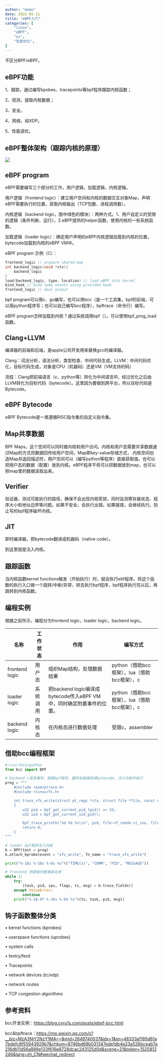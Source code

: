 ```yaml
---
author: "momo"
date: 2022-05-11
title: "eBPF入门"
categories: [
    "linux",
    "eBPF",
    "os",
    "性能优化",
]
---
```


不区分BPF/eBPF。

## eBPF功能

1、跟踪，通过编写kpobes、tracepoints等bpf程序跟踪内核函数；

2、观测，提取内核数据；

3、安全。

4、网络，如XDP。

5、性能调优。

## eBPF整体架构（跟踪内核的原理）

![](https://halfbit.oss-cn-hangzhou.aliyuncs.com/ebpf_framework.png)

## eBPF program

eBPF需要编写三个部分的⼯作，⽤户逻辑，加载逻辑，内核逻辑。

用户逻辑（frontend logic）：建立用户空间和内核的数据交互对象Map，声明eBPF需要执行的位置，获取内核输出（TCP包数、进程调用数）。

内核逻辑（backend logic，图中绿色的模块）：两种方式。1、用户自定义的受限的逻辑（条件判断、运行），2.eBPF提供的helper函数，使用内核的一些系统函数。

加载逻辑（loader logic）：确定用户声明的eBPF内核逻辑加载到内核的位置，bytecode加载到内核的eBPF VM中。

eBPF program 示例（C）：

```c
frontend_logic // prepare shared map 
int backend_logic(void *ctx){
	backend_logic 
} 
load(backend_logic, type, location) // load eBPF into kernel 
bind_hook // bind some events using provided hook 
frontend_logic // deal output
```

bpf program可以用c、go编写，也可以用bcc（是一个工具集，bpf的前端，可以用python程序写；也可以自己编写bcc程序），bpftrace（命令行）编写。

eBPF program怎样加载到内核？通过系统调用bpf（）。可以使用bpf_prog_load函数。

## Clang+LLVM

编译器的前端和后端，是apple公司开发⽤来替换gcc的编译器。

Clang：词法分析，语法分析，类型检查，中间代码生成。LLVM：中间代码优化，目标代码生成，对象是CPU（机器码）还是VM（VM支持的码）

流程：Clang把前端语⾔（c、python等）转化为中间语⾔IR，经过优化之后由LLVM转化为⽬标代码（bytecode）。这⾥因为要做到跨平台，所以⽬标代码是Bytecode。

## eBPF Bytecode

eBPF Bytecode是⼀类遵循RISC指令集的⾃定义指令集。

## Map共享数据

BPF Maps。这个空间可以同时被内核和用户访问。内核和⽤户态需要共享数据通过Map的⽅式将数据回传给⽤户空间，Map即key-value存储⽅式， 内核空间创造Map并返回描述符，⽤户空间可以（编写python等程序）直接获取值。也可以把用户态的数据（配置）放到内核。eBPF程序不但可以把数据放到map，也可以把map里的数据读取出来。

## Verifier

验证器，测试可能执⾏的路径，确保不会出现内核死锁，同时监测寄存器状态、程序⼤⼩和地址边界等问题。如果不安全，会执行出错。如果报错，会继续执行。防止写的bpf程序破坏内核。

## JIT

即时编译器。把bytecode翻译成机器码（native code）。

到这里就是注入内核。

## 跟踪函数

当内核函数kernel functions触发（开始执行）时，就会执行ebf程序。将这个函数的执行入口做一个跳转/中断/异常，转去执行bpf程序，bpf程序执行完以后，再跳转到内核函数。

## 编程实例

根据之前所示，编程分为frontend logic，loader logic，backend logic。

| 名称           | 工作状态 | 作用                                                         | 编写方式                                     |
| -------------- | -------- | ------------------------------------------------------------ | -------------------------------------------- |
| frontend logic | 用户态   | 组织Map结构，处理数据结果                                    | python（借助bcc框架），lua（借助bcc框架），c |
| loader logic   | 系统调用 | 把backend logic编译成 bytecode传入eBPF VM中，同时确定附着事件的位置。 | python（借助bcc框架），lua（借助bcc框架），c |
| backend logic  | 内核态   | 在内核态进行数据处理                                         | 受限c，assembler                             |

## 借助bcc编程框架

```python
#!/usr/bin/python
from bcc import BPF

# backend c语言编写，就是bpf程序，最终会被编译成bytecode，注入内核中执行
prog = """
    #include <asm/ptrace.h>
    #include <linux/fs.h>

    int trace_vfs_write(struct pt_regs *ctx, struct file *file, const char __user *buf, size_t count, loff_t *pos)
    {
        u32 pid = bpf_get_current_pid_tgid() >> 32;
        u32 uid = bpf_get_current_uid_gid();

        bpf_trace_printk("%d %d %s\\n", pid, file->f_inode->i_ino, file->f_path.dentry->d_iname);
        return 0;
    }
"""

# loader bpf程序注入内核
b = BPF(text = prog)
b.attach_kprobe(event = "vfs_write", fn_name = "trace_vfs_write")

print("%-18s %-16s %-6s %s"%("TIME(s)", "COMM", "PID", "MESSAGE"))

# frontend 把提取的数据拿出来
while 1:
    try:
        (task, pid, cpu, flags, ts, msg) = b.trace_fields()
    except ValueError:
        continue
    print("%-18.9f %-16s %-6d %s"%(ts, task, pid, msg))

```

## 钩⼦函数整体分类

• kernel functions (kprobes)

• userspace functions (uprobes)

• system calls

• fentry/fexit

• Tracepoints

• network devices (tc/xdp)

• network routes

• TCP congestion algorithms

## 参考资料

bcc开发实例：https://blog.cyru1s.com/posts/ebpf-bcc.html

bcc&bpftrace：https://mp.weixin.qq.com/s?__biz=MzA3NjY2NzY1MA==&mid=2649740037&idx=1&sn=48333af185d61a7bdefc8f55943929b7&chksm=8746bd68b031347ede1db4e23a526bceab7a216db11d56a899e133f616e8728dcac243125d0d&scene=21&token=1525812246&lang=zh_CN#wechat_redirect